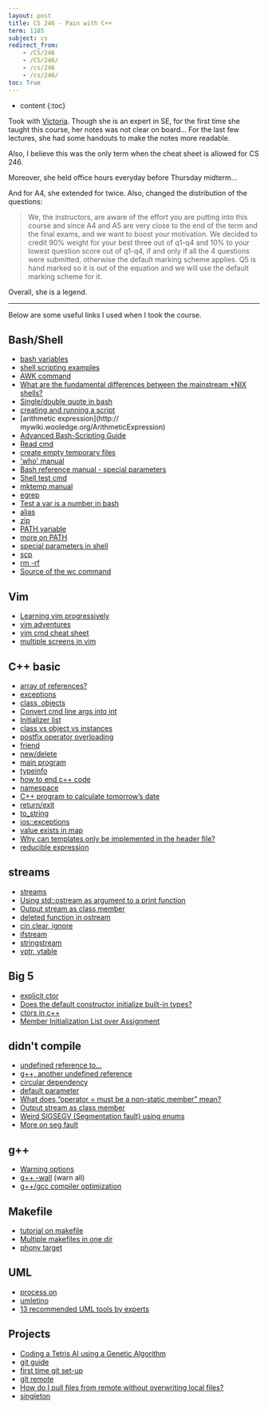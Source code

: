 ```yaml
---
layout: post
title: CS 246 - Pain with C++
term: 1185
subject: cs
redirect_from:
    - /CS/246
    - /CS/246/
    - /cs/246
    - /cs/246/
toc: True
---
```

* content
{:toc}

Took with [Victoria](https://cs.uwaterloo.ca/~vsakhnin/). Though she is an expert in SE, for the first time she taught this course, her notes was not clear on board... For the last few lectures, she had some handouts to make the notes more readable.

Also, I believe this was the only term when the cheat sheet is allowed for CS 246.

Moreover, she held office hours everyday before Thursday midterm...

And for A4, she extended for twice. Also, changed the distribution of the questions:

> We, the instructors, are aware of the effort you are putting into this course and since  A4 and A5 are very close to the end of the term and the final exams, and we want to boost your motivation. We decided to credit 90% weight for your best three out of q1-q4 and 10% to your lowest question score out of q1-q4, if and only if all the 4 questions were submitted, otherwise the default marking scheme applies. Q5 is hand marked so it is out of the equation and we will use the default marking scheme for it.

Overall, she is a legend.

---

Below are some useful links I used when I took the course.

## Bash/Shell

- [bash variables](https://ryanstutorials.net/bash-scripting-tutorial/bash-variables.php)  
- [shell scripting examples](https://www.macs.hw.ac.uk/~hwloidl/Courses/LinuxIntro/x945.html)  
- [AWK command](http://www.cnblogs.com/chengmo/archive/2013/01/17/2865479.html)  
- [What are the fundamental differences between the mainstream *NIX shells?](https://unix.stackexchange.com/questions/3320/what-are-the-fundamental-differences-between-the-mainstream-nix-shells)  
- [Single/double quote in bash](https://stackoverflow.com/questions/6697753/difference-between-single-and-double-quotes-in-bash)  
- [creating and running a script](http://tldp.org/LDP/Bash-Beginners-Guide/html/sect_02_01.html)
- [arithmetic expression](http:// mywiki.wooledge.org/ArithmeticExpression)  
- [Advanced Bash-Scripting Guide](http://manual.51yip.com/shell/)  
- [Read cmd](http://landoflinux.com/linux_bash_scripting_read.html)  
- [create empty temporary files](https://www.cyberciti.biz/tips/shell-scripting-bash-how-to-create-empty-temporary-file-quickly.html)  
- ['who' manual](https://ss64.com/bash/who.html)  
- [Bash reference manual - special parameters](https://tiswww.case.edu/php/chet/bash/bashref.html#Special-Parameters)  
- [Shell test cmd](http://www.runoob.com/linux/linux-shell-test.html)  
- [mktemp manual](https://www.mktemp.org/manual.html)  
- [egrep](https://www.gnu.org/software/findutils/manual/html_node/find_html/egrep-regular-expression-syntax.html)  
- [Test a var is a number in bash](https://stackoverflow.com/questions/806906/how-do-i-test-if-a-variable-is-a-number-in-bash)  
- [alias](https://askubuntu.com/questions/98782/how-to-run-an-alias-in-a-shell-script)  
- [zip](https://blog.csdn.net/yooozooo/article/details/42496735)  
- [PATH variable](http://blog.51cto.com/opsmysql/665990)  
- [more on PATH](https://blog.csdn.net/u012005313/article/details/48948957)  
- [special parameters in shell](http://c.biancheng.net/cpp/view/2739.html)  
- [scp](https://linuxtools-rst.readthedocs.io/zh_CN/latest/tool/scp.html)  
- [rm -rf](https://stackoverflow.com/questions/38932431/using-rm-rf-with-a-directory/38932718)  
- [Source of the wc command](https://www.gnu.org/software/cflow/manual/html_node/Source-of-wc-command.html)  

## Vim

- [Learning vim progressively](http://yannesposito.com/Scratch/en/blog/Learn-Vim-Progressively/)  
- [vim adventures](https://vim-adventures.com/)  
- [vim cmd cheat sheet](https://www.fprintf.net/vimCheatSheet.html)  
- [multiple screens in vim](https://www.cnblogs.com/wanyao/archive/2011/05/31/2064857.html)

## C++ basic

- [array of references?](https://stackoverflow.com/questions/1164266/why-are-arrays-of-references-illegal)  
- [exceptions](http://www.cplusplus.com/doc/tutorial/exceptions/)  
- [class, objects](http://www.runoob.com/cplusplus/cpp-classes-objects.html)  
- [Convert cmd line args into int](https://stackoverflow.com/questions/2797813/how-to-convert-a-command-line-argument-to-int)  
- [Initializer list](https://www.geeksforgeeks.org/when-do-we-use-initializer-list-in-c/)  
- [class vs object vs instances](https://alfredjava.wordpress.com/2008/07/08/class-vs-object-vs-instance/)  
- [postfix operator overloading](http://www.cplusplus.com/forum/beginner/43072/)  
- [friend](https://blog.csdn.net/ddupd/article/details/38053159)  
- [new/delete](https://www.cnblogs.com/hazir/p/new_and_delete.html)  
- [main program](https://www.cnblogs.com/wanyao/archive/2011/06/27/2091666.html)  
- [typeinfo](https://blog.csdn.net/u013796074/article/details/54099845)  
- [how to end c++ code](https://stackoverflow.com/questions/30250934/how-to-end-c-code)  
- [namespace](https://blog.csdn.net/touzani/article/details/1637776)  
- [C++ program to calculate tomorrow’s date](https://theos.in/windows-xp/howto-write-program-to-calculate-tomorrows-date/)  
- [return/exit](https://softwareengineering.stackexchange.com/questions/171650/is-there-any-difference-between-return-n-and-exitn-in-c)  
- [to_string](https://blog.csdn.net/lzuacm/article/details/52704931)  
- [ios::exceptions](http://www.cplusplus.com/reference/ios/ios/exceptions/)  
- [value exists in map](https://stackoverflow.com/questions/30943199/how-to-check-if-a-value-exists-within-a-c-map)  
- [Why can templates only be implemented in the header file?](https://stackoverflow.com/questions/495021/why-can-templates-only-be-implemented-in-the-header-file)  
- [reducible expression](https://wiki.haskell.org/Reducible_expression)

## streams

- [streams](https://srfi.schemers.org/srfi-41/srfi-41.html)  
- [Using std::ostream as argument to a print function](https://stackoverflow.com/questions/27770050/using-stdostream-as-argument-to-a-print-function)  
- [Output stream as class member](https://stackoverflow.com/questions/14543363/output-stream-as-class-member)  
- [deleted function in ostream](https://stackoverflow.com/questions/20257836/c-ostream-implicitly-deleted-with-template)  
- [cin clear, ignore](https://stackoverflow.com/questions/5131647/why-would-we-call-cin-clear-and-cin-ignore-after-reading-input)  
- [ifstream](http://www.cplusplus.com/reference/fstream/ifstream/ifstream/)  
- [stringstream](http://www.cplusplus.com/reference/sstream/stringstream/)  
- [vptr, vtable](https://blog.csdn.net/yc_8301/article/details/3713132)  

## Big 5


- [explicit ctor](https://www.cnblogs.com/cutepig/archive/2009/01/14/1375917.html)  
- [Does the default constructor initialize built-in types?](https://stackoverflow.com/questions/2417065/does-the-default-constructor-initialize-built-in-types?utm_medium=organic&utm_source=google_rich_qa&utm_campaign=google_rich_qa)  
- [ctors in c++](https://www.geeksforgeeks.org/constructors-c/)  
- [Member Initialization List over Assignment](http://www.cplusplus.com/forum/articles/17820/)  

## didn't compile

- [undefined reference to...](https://blog.csdn.net/aiwoziji13/article/details/7330333)  
- [g++, another undefined reference](https://stackoverflow.com/questions/6847105/g-compile-error/6847145)  
- [circular dependency](https://stackoverflow.com/questions/625799/resolve-build-errors-due-to-circular-dependency-amongst-classes)  
- [default parameter](https://stackoverflow.com/questions/2545720/error-default-argument-given-for-parameter-1)  
- [What does “operator = must be a non-static member” mean?](https://stackoverflow.com/questions/871264/what-does-operator-must-be-a-non-static-member-mean)  
- [Output stream as class member](https://stackoverflow.com/questions/14543363/output-stream-as-class-member)  
- [Weird SIGSEGV (Segmentation fault) using enums](https://stackoverflow.com/questions/6483453/weird-sigsegv-segmentation-fault-using-enums)  
- [More on seg fault](https://blog.csdn.net/love_gaohz/article/details/6597857)

## g++

- [Warning options](https://gcc.gnu.org/onlinedocs/gcc/Warning-Options.html#Warning-Options)  
- [g++ -wall](https://www.google.ca/search?q=gcc+-wall+%E4%BB%80%E4%B9%88%E6%84%8F%E6%80%9D&oq=gcc+-wall+%E4%BB%80%E4%B9%88%E6%84%8F%E6%80%9D&aqs=chrome..69i57.6527j0j7&sourceid=chrome&ie=UTF-8) (warn all)  
- [g++/gcc compiler optimization](https://blog.csdn.net/attagain/article/details/18655485)  

## Makefile

- [tutorial on makefile](https://www.cs.colostate.edu/~cs157/LectureMakefile.pdf)  
- [Multiple makefiles in one dir](https://stackoverflow.com/questions/12057852/multiple-makefiles-in-one-directory)  
- [phony target](https://www.gnu.org/software/make/manual/html_node/Phony-Targets.html)

## UML

- [process on](https://www.processon.com/diagraming/5b3faebce4b0a6efd4754612)  
- [umletino](http://www.umlet.com/umletino/umletino.html)  
- [13 recommended UML tools by experts](https://blog.csdn.net/xww810319/article/details/17916345)  

## Projects

- [Coding a Tetris AI using a Genetic Algorithm](https://luckytoilet.wordpress.com/2011/05/27/coding-a-tetris-ai-using-a-genetic-algorithm/)  
- [git guide](http://rogerdudler.github.io/git-guide/index.zh.html)  
- [first time git set-up](https://git-scm.com/book/en/v2/Getting-Started-First-Time-Git-Setup)  
- [git remote](http://www.ruanyifeng.com/blog/2014/06/git_remote.html)  
- [How do I pull files from remote without overwriting local files?](https://stackoverflow.com/questions/19216411/how-do-i-pull-files-from-remote-without-overwriting-local-files)  
- [singleton](https://blog.csdn.net/DragonCheng/article/details/2781)  
